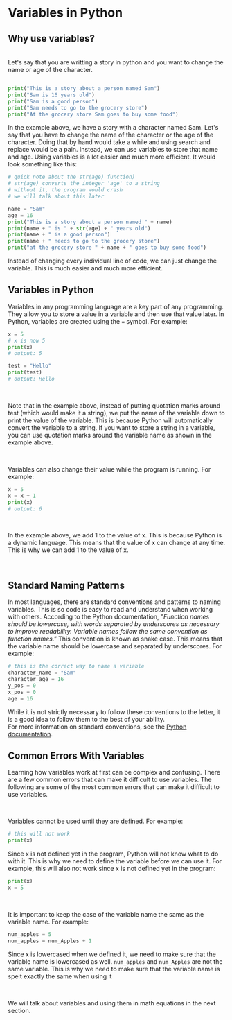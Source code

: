 # Variables in Python

## Why use variables?
<br>
Let's say that you are writting a story in python and you want to change the name or age of the character.

```python

print("This is a story about a person named Sam")
print("Sam is 16 years old")
print("Sam is a good person")
print("Sam needs to go to the grocery store")
print("At the grocery store Sam goes to buy some food")

```

In the example above, we have a story with a character named Sam. Let's say that you have to change the name of the character or the age of the character.  Doing that by hand would take a while and using search and replace would be a pain.  Instead, we can use variables to store that name and age. Using variables is a lot easier and much more efficient.  It would look something like this:

```python
# quick note about the str(age) function)
# str(age) converts the integer 'age' to a string
# without it, the program would crash
# we will talk about this later

name = "Sam"
age = 16
print("This is a story about a person named " + name)
print(name + " is " + str(age) + " years old")
print(name + " is a good person")
print(name + " needs to go to the grocery store")
print("at the grocery store " + name + " goes to buy some food")
```

Instead of changing every individual line of code, we can just change the variable.  This is much easier and much more efficient.


## Variables in Python
Variables in any programming language are a key part of any programming.  They allow you to store a value in a variable and then use that value later.  In Python, variables are created using the `=` symbol.  For example:

```python
x = 5
# x is now 5
print(x)
# output: 5

test = "Hello"
print(test)
# output: Hello
```
<br>

Note that in the example above, instead of putting quotation marks around test (which would make it a string), we put the name of the variable down to print the value of the variable.  This is because Python will automatically convert the variable to a string.  If you want to store a string in a variable, you can use quotation marks around the variable name as shown in the example above.

<br>

Variables can also change their value while the program is running.  For example:

```python
x = 5
x = x + 1
print(x)
# output: 6
```

<br>

In the example above, we add 1 to the value of x.  This is because Python is a dynamic language.  This means that the value of x can change at any time.  This is why we can add 1 to the value of x.

<br>

## Standard Naming Patterns

In most languages, there are standard conventions and patterns to naming variables.  This is so code is easy to read and understand when working with others.  According to the Python documentation, *"Function names should be lowercase, with words separated by underscores as necessary to improve readability.  Variable names follow the same convention as function names."*  This convention is known as snake case.  This means that the variable name should be lowercase and separated by underscores.  For example:
```python
# this is the correct way to name a variable
character_name = "Sam"
character_age = 16
y_pos = 0
x_pos = 0
age = 16
```
While it is not strictly necessary to follow these conventions to the letter, it is a good idea to follow them to the best of your ability.  
For more information on standard conventions, see the [Python documentation](https://www.python.org/dev/peps/pep-0008/#prescriptive-naming-conventions).
<br>


## Common Errors With Variables

Learning how variables work at first can be complex and confusing.  There are a few common errors that can make it difficult to use variables.  The following are some of the most common errors that can make it difficult to use variables.

<br>

Variables cannot be used until they are defined.  For example:

```python
# this will not work
print(x)
```
Since x is not defined yet in the program, Python will not know what to do with it.  This is why we need to define the variable before we can use it.  For example, this will also not work since x is not defined yet in the program:

```python
print(x)
x = 5
```
<br>

It is important to keep the case of the variable name the same as the variable name.  For example:

```python
num_apples = 5
num_apples = num_Apples + 1
```

Since x is lowercased when we defined it, we need to make sure that the variable name is lowercased as well.  `num_apples` and `num_Apples` are not the same variable.  This is why we need to make sure that the variable name is spelt exactly the same when using it 

<br>


We will talk about variables and using them in math equations in the next section.
